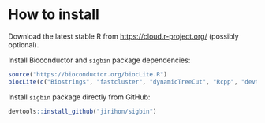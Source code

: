 # How to install

Download the latest stable R from <https://cloud.r-project.org/> (possibly optional).

Install Bioconductor and `sigbin` package dependencies:
```R
source("https://bioconductor.org/biocLite.R")
biocLite(c("Biostrings", "fastcluster", "dynamicTreeCut", "Rcpp", "devtools"))
```

Install `sigbin` package directly from GitHub:
```R
devtools::install_github("jirihon/sigbin")
```
